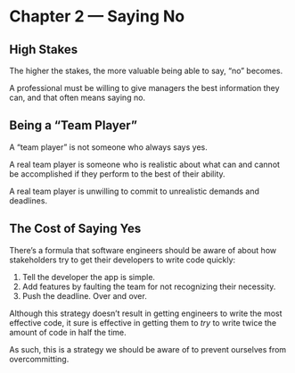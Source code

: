 # Chapter 2 — Saying No

## High Stakes

The higher the stakes, the more valuable being able to say, “no” becomes.

A professional must be willing to give managers the best information they can, and that often means saying no.

## Being a “Team Player”

A “team player” is not someone who always says yes.

A real team player is someone who is realistic about what can and cannot be accomplished if they perform to the best of their ability.

A real team player is unwilling to commit to unrealistic demands and deadlines.

## The Cost of Saying Yes

There’s a formula that software engineers should be aware of about how stakeholders try to get their developers to write code quickly:

1. Tell the developer the app is simple.
1. Add features by faulting the team for not recognizing their necessity.
1. Push the deadline. Over and over.

Although this strategy doesn’t result in getting engineers to write the most effective code, it sure is effective in getting them to _try_ to write twice the amount of code in half the time.

As such, this is a strategy we should be aware of to prevent ourselves from overcommitting.
